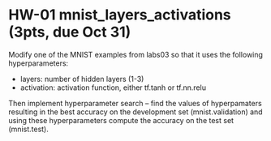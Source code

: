 # HW-01 mnist_layers_activations (3pts, due Oct 31)

Modify one of the MNIST examples from labs03 so that it uses the following hyperparameters:
* layers: number of hidden layers (1-3)
* activation: activation function, either tf.tanh or tf.nn.relu

Then implement hyperparameter search – find the values of hyperpamaters resulting in the best accuracy on the development set (mnist.validation) and using these hyperparameters compute the accuracy on the test set (mnist.test).